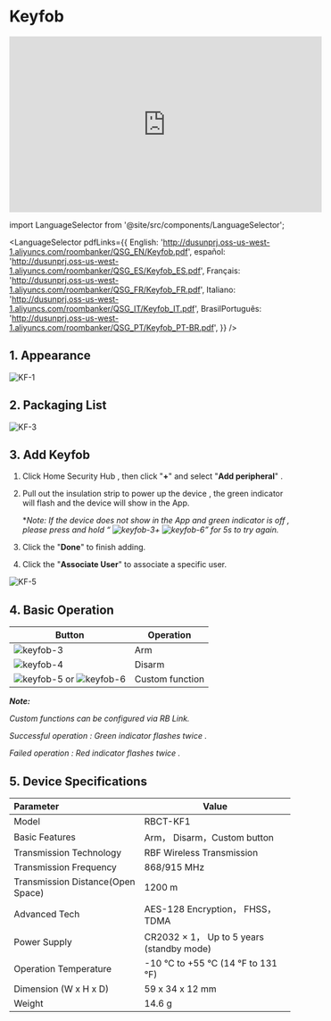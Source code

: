 # Keyfob
<div class="centered-video">
<iframe width="560" height="315" src="https://www.youtube.com/embed/Wu4FqkvOr-o?si=2DiH_OsIQiVVcRRR" title="YouTube video player" frameborder="0" allow="accelerometer; autoplay; clipboard-write; encrypted-media; gyroscope; picture-in-picture; web-share" allowfullscreen></iframe>
</div>


import LanguageSelector from '@site/src/components/LanguageSelector';

<LanguageSelector pdfLinks={{
  English: 'http://dusunprj.oss-us-west-1.aliyuncs.com/roombanker/QSG_EN/Keyfob.pdf',
  español: 'http://dusunprj.oss-us-west-1.aliyuncs.com/roombanker/QSG_ES/Keyfob_ES.pdf',
  Français: 'http://dusunprj.oss-us-west-1.aliyuncs.com/roombanker/QSG_FR/Keyfob_FR.pdf',
  Italiano: 'http://dusunprj.oss-us-west-1.aliyuncs.com/roombanker/QSG_IT/Keyfob_IT.pdf',
  BrasilPortuguês: 'http://dusunprj.oss-us-west-1.aliyuncs.com/roombanker/QSG_PT/Keyfob_PT-BR.pdf', 
}} />

## 1. Appearance

![KF-1](https://dusunprj.oss-us-west-1.aliyuncs.com/KF-1.png)

## 2. Packaging List

![KF-3](https://dusunprj.oss-us-west-1.aliyuncs.com/KF-3.png)

## 3. Add Keyfob

1. Click Home Security Hub , then click "**+**"  and select "**Add peripheral**" .

2. Pull out the insulation strip to power up the device , the green indicator will flash and the device will show in the App.

   **Note: If the device does not show in the App and green indicator is off , please press and hold  “  ![keyfob-3](https://dusunprj.oss-us-west-1.aliyuncs.com/keyfob-3.png)+  ![keyfob-6](https://dusunprj.oss-us-west-1.aliyuncs.com/keyfob-6.png)” for 5s to try again.*

3. Click the "**Done**" to finish adding.

4. Click the "**Associate User**" to associate a specific user. 


![KF-5](https://dusunprj.oss-us-west-1.aliyuncs.com/KF-5.png)

## 4. Basic Operation

| Button                                                       | Operation       |
| ------------------------------------------------------------ | --------------- |
| ![keyfob-3](https://dusunprj.oss-us-west-1.aliyuncs.com/keyfob-3.png) | Arm             |
| ![keyfob-4](https://dusunprj.oss-us-west-1.aliyuncs.com/keyfob-4.png) | Disarm          |
| ![keyfob-5](https://dusunprj.oss-us-west-1.aliyuncs.com/keyfob-5.png) or  ![keyfob-6](https://dusunprj.oss-us-west-1.aliyuncs.com/keyfob-6.png) | Custom function |

***Note:***

*Custom functions can be configured via RB Link.*

*Successful operation : Green indicator flashes twice .*

*Failed operation : Red indicator flashes twice .*

## 5. Device Specifications

| Parameter                         | Value                                     |
| :-------------------------------- | ----------------------------------------- |
| Model                             | RBCT-KF1                                  |
| Basic Features                    | Arm， Disarm，Custom button               |
| Transmission Technology           | RBF Wireless Transmission                 |
| Transmission Frequency            | 868/915 MHz                               |
| Transmission Distance(Open Space) | 1200 m                                    |
| Advanced Tech                     | AES-128 Encryption， FHSS， TDMA          |
| Power Supply                      | CR2032 × 1， Up to 5 years (standby mode) |
| Operation Temperature             | -10 °C to +55 °C (14 °F to 131 °F)        |
| Dimension (W x H x D)             | 59 x 34 x 12 mm                           |
| Weight                            | 14.6 g                                    |

